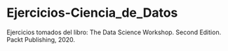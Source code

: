 # Ejercicios-Ciencia_de_Datos
Ejercicios tomados del libro: The Data Science Workshop. Second Edition. Packt Publishing, 2020.
